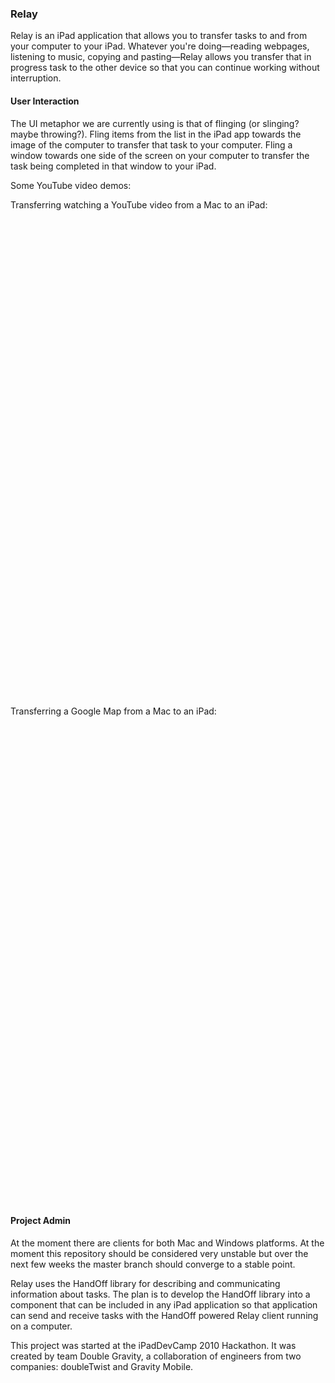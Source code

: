 ### Relay

Relay is an iPad application that allows you to transfer tasks to and from your computer to your iPad. Whatever you're doing—reading webpages, listening to music, copying and pasting—Relay allows you transfer that in progress task to the other device so that you can continue working without interruption.

#### User Interaction

The UI metaphor we are currently using is that of flinging (or slinging? maybe throwing?). Fling items from the list in the iPad app towards the image of the computer to transfer that task to your computer. Fling a window towards one side of the screen on your computer to transfer the task being completed in that window to your iPad.

Some YouTube video demos:

Transferring watching a YouTube video from a Mac to an iPad:

<object width="1300" height="765"><param name="movie" value="http://www.youtube.com/v/oYpL6a2GDYA&hl=en_US&fs=1&rel=0&hd=1&border=1"></param><param name="allowFullScreen" value="true"></param><param name="allowscriptaccess" value="always"></param><embed src="http://www.youtube.com/v/oYpL6a2GDYA&hl=en_US&fs=1&rel=0&hd=1&border=1" type="application/x-shockwave-flash" allowscriptaccess="always" allowfullscreen="true" width="1300" height="765"></embed></object>

Transferring a Google Map from a Mac to an iPad:

<object width="1300" height="765"><param name="movie" value="http://www.youtube.com/v/6xZkCSeVun0&hl=en_US&fs=1&rel=0&hd=1&border=1"></param><param name="allowFullScreen" value="true"></param><param name="allowscriptaccess" value="always"></param><embed src="http://www.youtube.com/v/6xZkCSeVun0&hl=en_US&fs=1&rel=0&hd=1&border=1" type="application/x-shockwave-flash" allowscriptaccess="always" allowfullscreen="true" width="1300" height="765"></embed></object>

#### Project Admin

At the moment there are clients for both Mac and Windows platforms. At the moment this repository should be considered very unstable but over the next few weeks the master branch should converge to a stable point.

Relay uses the HandOff library for describing and communicating information about tasks. The plan is to develop the HandOff library into a component that can be included in any iPad application so that application can send and receive tasks with the HandOff powered Relay client running on a computer.

This project was started at the iPadDevCamp 2010 Hackathon. It was created by team Double Gravity, a collaboration of engineers from two companies: doubleTwist and Gravity Mobile.
